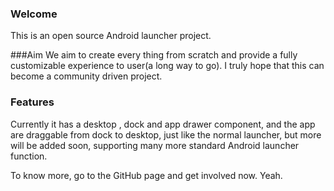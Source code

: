### Welcome
This is an open source Android launcher project.

###Aim
We aim to create every thing from scratch and provide a fully customizable experience to user(a long way to go). I truly hope that this can become a community driven project. 

### Features
Currently it has a desktop , dock and app drawer component, and the app are draggable from dock to desktop, just like the normal launcher, but more will be added soon, supporting many more standard Android launcher function.

To know more, go to the GitHub page and get involved now. Yeah.  
